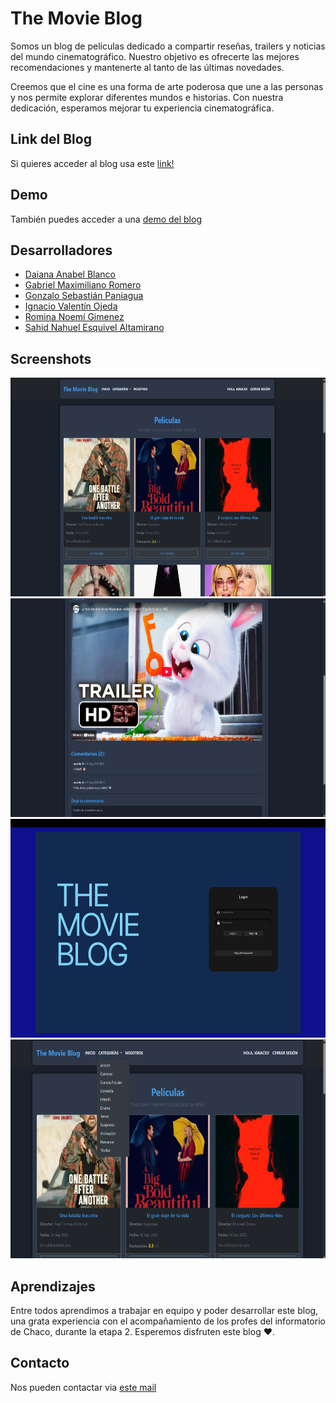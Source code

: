# The Movie Blog
Somos un blog de películas dedicado a compartir reseñas, trailers y noticias del mundo cinematográfico. Nuestro objetivo es ofrecerte las mejores recomendaciones y mantenerte al tanto de las últimas novedades.

Creemos que el cine es una forma de arte poderosa que une a las personas y nos permite explorar diferentes mundos e historias. Con nuestra dedicación, esperamos mejorar tu experiencia cinematográfica.

## Link del Blog

Si quieres acceder al blog usa este [link!](https://helloigna.pythonanywhere.com/)

## Demo

También puedes acceder a una [demo del blog](https://www.loom.com/share/a832ca04848b42a0985c43b320c3942d?sid=6aab779d-79bc-4955-a8d8-f652dc22b60e)

## Desarrolladores
- [Daiana Anabel Blanco](https://github.com/DaiianaB)
- [Gabriel Maximiliano Romero](https://github.com/Gabymax7)
- [Gonzalo Sebastián Paniagua](https://github.com/Gabymax7)
- [Ignacio Valentín Ojeda](https://github.com/Helloigna20)
- [Romina Noemí Gimenez](https://github.com/Roming333)
- [Sahid Nahuel Esquivel Altamirano](https://github.com/Sahid-cyber)

## Screenshots
<img src="static/img/inicio.png" alt="The movie blog-inicio" width="600" height="350"/>
<img src="static/img/comentarios.png" alt="The movie blog-inicio" width="600" height="350"/>
<img src="static/img/pantalla inicio.png" alt="The movie blog-inicio" width="600" height="350"/>
<img src="static/img/categorias.png" alt="The movie blog-inicio" width="600" height="350"/>

## Aprendizajes

Entre todos aprendimos a trabajar en equipo y poder desarrollar este blog, una grata experiencia con el acompañamiento de los profes del informatorio de Chaco, durante la etapa 2.
Esperemos disfruten este blog ❤️.


## Contacto

Nos pueden contactar via [este mail](gonzapani045@gmail.com)